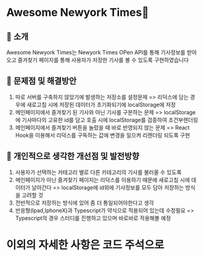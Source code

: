 # Awesome Newyork Times👋 

## 📌 소개 
 Awesome Newyork Times는 
 Newyork Times OPen API를 통해 기사정보를 받아오고 즐겨찾기 페이지를 통해 사용자가 저장한 기사를 볼 수 있도록 구현하였습니다 


## 📌 문제점 및 해결방안
  1. 따로 서버를 구축하지 않았기에 발생하는 저장소를 설정문제 => 리덕스에 담는 경우에 새로고침 시에 저장된 데이터가 초기화되기에 localStorage에 저장
  2. 메인페이지에서 즐겨찾기 된 기사와 아닌 기사를 구분하는 문제 => localStorage에 기사마다의 고유한 id를 담고 호출 시에 localStorage를 검증하여 조건부렌더링
  3. 메인페이지에서 즐겨찾기 버튼을 눌렀을 때 바로 반영되지 않는 문제 => React Hook을 이용해서 리덕스를 구독하는 값에 변경을 일으켜 리렌더링 되도록 구현


## 📌 개인적으로 생각한 개선점 및 발전방향
  1. 사용자가 선택하는 카테고리 별로 다른 카테고리의 기사를 불러올 수 있도록
  2. 메인페이지가 아닌 즐겨찾기 페이지는 리덕스를 이용하기 때문에 새로고침 시에 데이터가 날아간다 => localStorage에 id외에 기사정보를 모두 담아 저장하는 방식을 고려할 것 
  3. 전반적으로 저장하는 방식에 있어 좀 더 통일되어야한다고 생각
  4. 반응형(Ipad,IphoneX)과 Typescript가 약식으로 적용되어 있는데 수정필요 => Typescript의 경우 스터디를 진행하고 있으며 바로바로 적용해볼 예정  

# 이외의 자세한 사항은 코드 주석으로 
